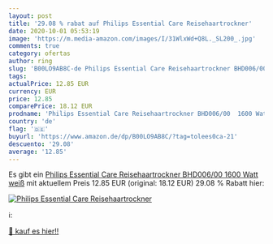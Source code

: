 ```yaml
---
layout: post
title: '29.08 % rabat auf Philips Essential Care Reisehaartrockner'
date: 2020-10-01 05:53:19
image: 'https://m.media-amazon.com/images/I/31WlxWd+Q8L._SL200_.jpg'
comments: true
category: ofertas
author: ring
slug: 'B00LO9AB8C-de Philips Essential Care Reisehaartrockner BHD006/00 1600...'
tags: 
actualPrice: 12.85 EUR
currency: EUR
price: 12.85
comparePrice: 18.12 EUR
prodname: 'Philips Essential Care Reisehaartrockner BHD006/00  1600 Watt  weiß'
country: 'de'
flag: '🇩🇪'
buyurl: 'https://www.amazon.de/dp/B00LO9AB8C/?tag=tolees0ca-21'
descuento: '29.08'
average: '12.85'
---
```


Es gibt ein [Philips Essential Care Reisehaartrockner BHD006/00  1600 Watt  weiß](https://www.amazon.de/dp/B00LO9AB8C/?tag=tolees0ca-21) mit aktuellem Preis 12.85 EUR (original: 18.12 EUR) 29.08 % Rabatt hier:

[![Philips Essential Care Reisehaartrockner](https://m.media-amazon.com/images/I/31WlxWd+Q8L._SL200_.jpg)](https://www.amazon.de/dp/B00LO9AB8C/?tag=tolees0ca-21)

ℹ️:


[🛒 kauf es hier!!](https://www.amazon.de/dp/B00LO9AB8C/?tag=tolees0ca-21)
